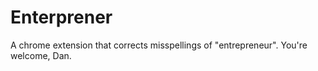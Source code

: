 # Enterprener

A chrome extension that corrects misspellings of "entrepreneur".  You're welcome, Dan.
